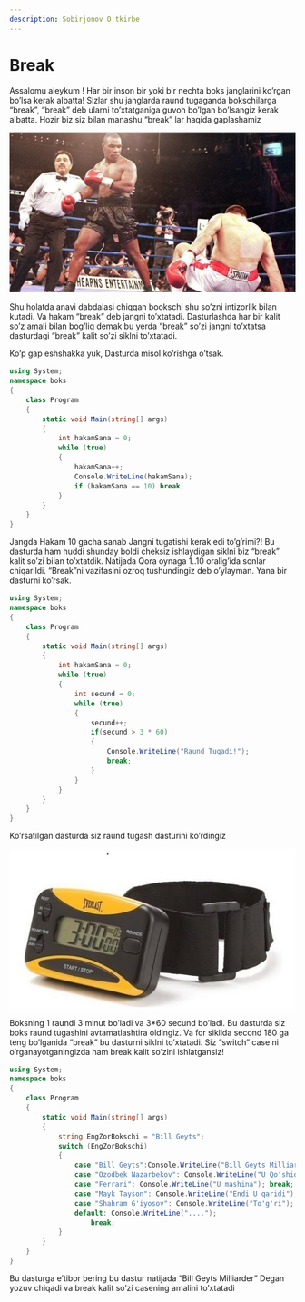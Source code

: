 ```yaml
---
description: Sobirjonov O'tkirbe
---
```


# Break

Assalomu aleykum ! Har bir inson bir yoki bir nechta boks janglarini ko’rgan bo’lsa kerak albatta! Sizlar shu janglarda raund tugaganda bokschilarga “break”, “break” deb ularni to’xtatganiga guvoh bo’lgan bo’lsangiz kerak albatta. Hozir biz siz bilan manashu “break” lar haqida gaplashamiz

![Buni Tayson desak ham bo&apos;larkan](../../.gitbook/assets/break.jpg)

Shu holatda anavi dabdalasi chiqqan bookschi shu so’zni intizorlik bilan kutadi. Va hakam “break” deb jangni to’xtatadi. Dasturlashda har bir kalit so’z amali bilan bog’liq demak bu yerda “break” so’zi jangni to’xtatsa dasturdagi “break” kalit so’zi siklni to’xtatadi.  
  
Ko’p gap eshshakka yuk, Dasturda misol ko’rishga o’tsak.

```csharp
using System;
namespace boks
{
    class Program
    {
        static void Main(string[] args)
        {
            int hakamSana = 0;
            while (true)
            {
                hakamSana++;
                Console.WriteLine(hakamSana);
                if (hakamSana == 10) break;
            }
        }
    }
}
```

Jangda Hakam 10 gacha sanab Jangni tugatishi kerak edi to’g’rimi?! Bu dasturda ham huddi shunday boldi cheksiz ishlaydigan siklni biz “break” kalit so’zi bilan to’xtatdik. Natijada Qora oynaga 1..10 oralig’ida sonlar chiqarildi. “Break”ni vazifasini ozroq tushundingiz deb o’ylayman. Yana bir dasturni ko’rsak.

```csharp
using System;
namespace boks
{
    class Program
    {
        static void Main(string[] args)
        {
            int hakamSana = 0;
            while (true)
            {
                int secund = 0;
                while (true)
                {
                    secund++;
                    if(secund > 3 * 60)
                    {
                        Console.WriteLine("Raund Tugadi!");
                        break;
                    }
                }
            }
        }
    }
}

```

Ko’rsatilgan dasturda siz raund tugash dasturini ko’rdingiz

![Aloqasi yo;&apos;q bo&apos;lsa ham ko&apos;rsataman\)](../../.gitbook/assets/break2.jpg)

Boksning 1 raundi 3 minut bo’ladi va 3\*60 secund bo’ladi. Bu dasturda siz boks raund tugashini avtamatlashtira oldingiz. Va for siklida second 180 ga teng bo’lganida “break” bu dasturni siklni to’xtatadi. Siz “switch” case ni o’rganayotganingizda ham break kalit so’zini ishlatgansiz!

```csharp
using System;
namespace boks
{
    class Program
    {
        static void Main(string[] args)
        {
            string EngZorBokschi = "Bill Geyts";
            switch (EngZorBokschi)
            {
                case "Bill Geyts":Console.WriteLine("Bill Geyts Milliarder"); break;
                case "Ozodbek Nazarbekov": Console.WriteLine("U Qo'shiqchi"); break;
                case "Ferrari": Console.WriteLine("U mashina"); break;
                case "Mayk Tayson": Console.WriteLine("Endi U qaridi"); break;
                case "Shahram G'iyosov": Console.WriteLine("To'g'ri"); break;
                default: Console.WriteLine("....");
                    break;
            }
        }
    }
}
```

Bu dasturga e’tibor bering bu dastur natijada “Bill Geyts Milliarder” Degan yozuv chiqadi va break kalit so’zi casening amalini to’xtatadi

